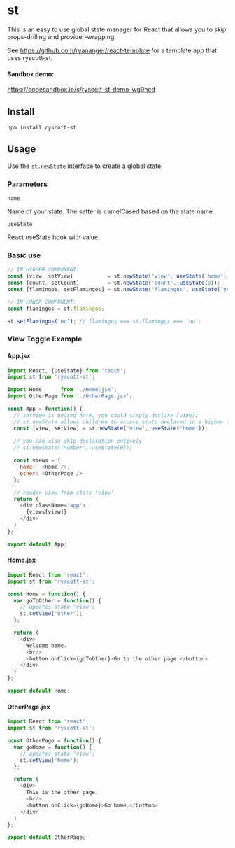 # st

This is an easy to use global state manager for React that allows you to skip props-drilling and provider-wrapping.

See https://github.com/ryananger/react-template for a template app that uses ryscott-st.

#### Sandbox demo:

https://codesandbox.io/s/ryscott-st-demo-wg9hcd

## Install

```npm install ryscott-st```

## Usage

Use the ```st.newState``` interface to create a global state.

### Parameters
```name```

Name of your state. The setter is camelCased based on the state name.

```useState```

React useState hook with value.

### Basic use

```javascript
// IN HIGHER COMPONENT:
const [view, setView]           = st.newState('view', useState('home'));
const [count, setCount]         = st.newState('count', useState(0));
const [flamingos, setFlamingos] = st.newState('flamingos', useState('yes'));
```

```javascript
// IN LOWER COMPONENT:
const flamingos = st.flamingos;

st.setFlamingos('no'); // flamingos === st.flamingos === 'no';

```

### View Toggle Example

#### App.jsx
```javascript
import React, {useState} from 'react';
import st from 'ryscott-st';

import Home      from './Home.jsx';
import OtherPage from './OtherPage.jsx';

const App = function() {
  // setView is unused here, you could simply declare [view];
  // st.newState allows children to access state declared in a higher scope
  const [view, setView] = st.newState('view', useState('home'));
  
  // you can also skip declaration entirely
  // st.newState('number', useState(0));

  const views = {
    home:  <Home />,
    other: <OtherPage />
  };

  // render view from state 'view'
  return (
    <div className='app'>
      {views[view]}
    </div>
  )
};

export default App;
```

#### Home.jsx
```javascript
import React from 'react';
import st from 'ryscott-st';

const Home = function() {
  var goToOther = function() {
    // updates state 'view';
    st.setView('other');
  };

  return (
    <div>
      Welcome home.
      <br/>
      <button onClick={goToOther}>Go to the other page.</button>
    </div>
  )
};

export default Home;
```

#### OtherPage.jsx
```javascript
import React from 'react';
import st from 'ryscott-st';

const OtherPage = function() {
  var goHome = function() {
    // updates state 'view';
    st.setView('home');
  };

  return (
    <div>
      This is the other page.
      <br/>
      <button onClick={goHome}>Go home.</button>
    </div>
  )
};

export default OtherPage;
```
